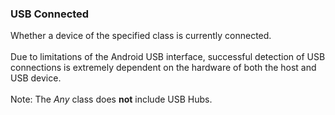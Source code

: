 ### USB Connected

Whether a device of the specified class is currently connected.\
\
Due to limitations of the Android USB interface, successful detection of
USB connections is extremely dependent on the hardware of both the host
and USB device.\
\
Note: The *Any* class does **not** include USB Hubs.
